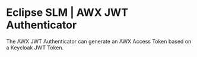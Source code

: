 # Eclipse SLM | AWX JWT Authenticator

The AWX JWT Authenticator can generate an AWX Access Token based on a Keycloak JWT Token.
